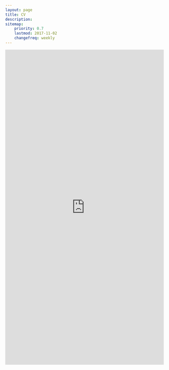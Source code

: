 ```yaml
---
layout: page
title: CV
description: 
sitemap:
    priority: 0.7
    lastmod: 2017-11-02
    changefreq: weekly
---
```

<center>
    <embed src="https://github.com/kylienoe1/kylienoe1.github.io/blob/master/files/Kylie_Smith_CV.pdf" width="100%" height="1000" type="application/pdf">
</center>

